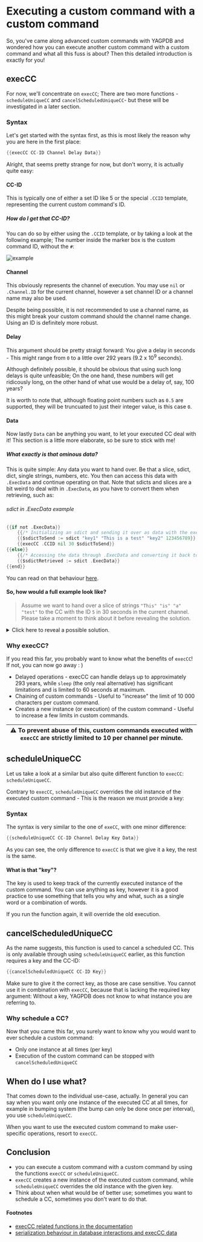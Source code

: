 # Executing a custom command with a custom command
So, you've came along advanced custom commands with YAGPDB and wondered how you can execute another custom command with a custom command and what all this fuss is about? Then this detailed introduction is exactly for you!

## execCC
For now, we'll concentrate on `execCC`; There are two more functions - `scheduleUniqueCC` and `cancelScheduledUniqueCC`- but these will be investigated in a later section.

### Syntax
Let's get started with the syntax first, as this is most likely the reason why you are here in the first place:

```go
{{execCC CC-ID Channel Delay Data}}
```
Alright, that seems pretty strange for now, but don't worry, it is actually quite easy:

#### CC-ID
This is typically one of either a set ID like 5 or the special `.CCID` template, representing the current custom command's ID.

##### How do I get that CC-ID?
You can do so by either using the `.CCID` template, or by taking a look at the following example; The number inside the marker box is the custom command ID, without the `#`:

![example](https://imgur.com/a/JA19tcC.png)

#### Channel
This obviously represents the channel of execution. You may use `nil` or `.Channel.ID` for the current channel, however a set channel ID or a channel name may also be used.

Despite being possible, it is not recommended to use a channel name, as this might break your custom command should the channel name change. Using an ID is definitely more robust.

#### Delay
This argument should be pretty straigt forward: You give a delay in seconds - This might range from `0` to a little over 292 years (9.2 x 10<sup>9</sup> seconds).

Although definitely possible, it should be obvious that using such long delays is quite unfeasible; On the one hand, these numbers will get ridicously long, on the other hand of what use would be a delay of, say, 100 years?

It is worth to note that, although floating point numbers such as `0.5` are supported, they will be truncuated to just their integer value, is this case `0`.

#### Data
Now lastly `Data` can be anything you want, to let your executed CC deal with it!
This section is a little more elaborate, so be sure to stick with me!

##### What exactly is that ominous data?
This is quite simple: Any data you want to hand over. Be that a slice, sdict, dict, single strings, numbers, etc.
You then can access this data with `.ExecData` and continue operating on that.
Note that sdicts and slices are a bit weird to deal with in `.ExecData`, as you have to convert them when retrieving, such as:

###### sdict in .ExecData example
```go
{{if not .ExecData}}
    {{/* Initializing an sdict and sending it over as data with the execCC template. */}}
    {{$sdictToSend := sdict "key1" "This is a test" "key2" 123456789}}
    {{execCC .CCID nil 30 $sdictToSend}}
{{else}}
    {{/* Accessing the data through .ExecData and converting it back to an sdict. */}}
    {{$sdictRetrieved := sdict .ExecData}}
{{end}}
```
You can read on that behaviour [here](https://docs.yagpdb.xyz/reference/templates#templates-sdict).

#### So, how would a full example look like?

> Assume we want to hand over a slice of strings `"This" "is" "a" "test"` to the CC with the ID `5` in 30 seconds in the current channel. Please take a moment to think about it before revealing the solution.

<details>
<summary>Click here to reveal a possible solution.</summary>

```go
{{$slice := cslice "This" "is" "a" "test"}}
{{execCC 5 nil 30 $slice}}
```
*Similarily, for dict and sdict you can do the same. Just keep their syntax in mind. For simple variables such as the string `"Hello"` or a number `123`, you can just put that in place of `$slice` on the second line.*
</details> 

### Why execCC?
If you read this far, you probably want to know what the benefits of `execCC`! If not, you can now go away : )

* Delayed operations - execCC can handle delays up to approximately 293 years, while `sleep` (the only real alternative) has significant limitations and is limited to 60 seconds at maximum.
* Chaining of custom commands - Useful to "increase" the limit of 10 000 characters per custom command.
* Creates a new instance (or execution) of the custom command - Useful to increase a few limits in custom commands.

| ⚠ To prevent abuse of this, custom commands executed with `execCC` are strictly limited to 10 per channel per minute. |
| --- |

## scheduleUniqueCC
Let us take a look at a similar but also quite different function to `execCC`: `scheduleUniqueCC`.

Contrary to `execCC`, `scheduleUniqueCC` overrides the old instance of the executed custom command - This is the reason we must provide a key:

### Syntax
The syntax is very similar to the one of `exeCC`, with one minor difference:
```go
{{scheduleUniqueCC CC-ID Channel Delay Key Data}}
```
As you can see, the only difference to `execCC` is that we give it a key, the rest is the same.

#### What is that "key"?
The key is used to keep track of the currently executed instance of the custom command. You can use anything as key, however it is a good practice to use something that tells you why and what, such as a single word or a combination of words.

If you run the function again, it will override the old execution.

## cancelScheduledUniqueCC
As the name suggests, this function is used to cancel a scheduled CC. This is only available through using `scheduleUniqueCC` earlier, as this function requires a key and the CC-ID:
```go
{{cancelScheduledUniqueCC CC-ID Key}}
```
Make sure to give it the correct key, as those are case sensitive. You cannot use it in combination with `execCC`, because that is lacking the required key argument: Without a key, YAGPDB does not know to what instance you are referring to.

### Why schedule a CC?
Now that you came this far, you surely want to know why you would want to ever schedule a custom command:

* Only one instance at all times (per key)
* Execution of the custom command can be stopped with `cancelScheduledUniqueCC`

## When do I use what?
That comes down to the individual use-case, actually. In general you can say when you want only one instance of the executed CC at all times, for example in bumping system (the bump can only be done once per interval), you use `scheduleUniqueCC`. 

When you want to use the executed custom command to make user-specific operations, resort to `execCC`.

## Conclusion
* you can execute a custom command with a custom command by using the functions `execCC` or `scheduleUniqueCC`.
* `execCC` creates a new instance of the executed custom command, while `scheduleUniqueCC` overrides the old instance with the given key.
* Think about when what would be of better use; sometimes you want to schedule a CC, sometimes you don't want to do that.

#### Footnotes
* [execCC related functions in the documentation](https://docs.yagpdb.xyz/reference/templates#execcc)
* [serialization behaviour in database interactions and execCC data](https://docs.yagpdb.xyz/reference/templates#templates-sdict)
